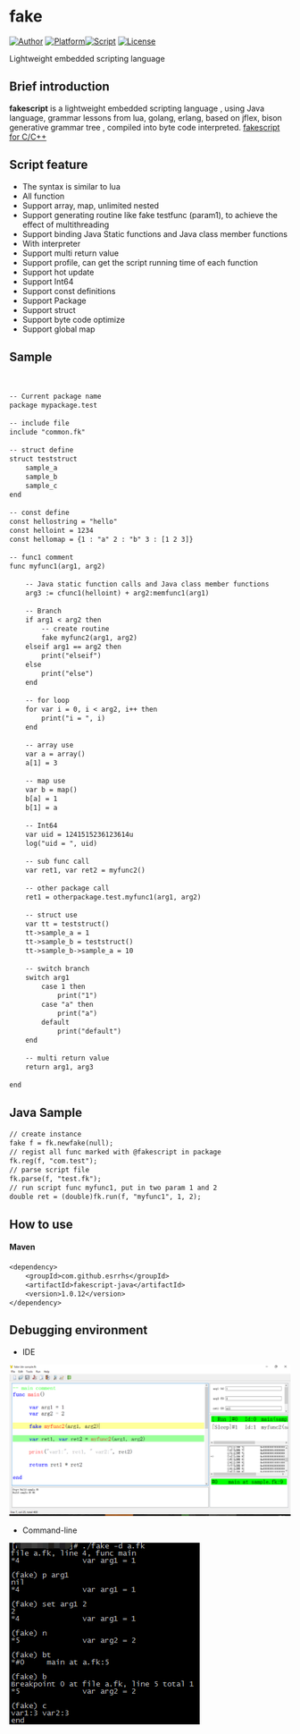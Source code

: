 # fake

[![Author](https://img.shields.io/badge/author-errhrs-blue.svg?style=flat)](https://github.com/esrrhs/fakescript) [![Platform](https://img.shields.io/badge/platform-Linux,%20Windows-green.svg?style=flat)](https://github.com/esrrhs/fake)[![Script](https://img.shields.io/badge/embed-script-pink.svg?style=flat)](https://github.com/esrrhs/fake) [![License](https://img.shields.io/github/license/mashape/apistatus.svg?maxAge=2592000?style=flat)](LICENSE)

Lightweight embedded scripting language

## Brief introduction
**fakescript** is a lightweight embedded scripting language , using Java language, grammar lessons from lua, golang, erlang, based on jflex, bison generative grammar tree , compiled into byte code interpreted.
<a href="https://github.com/esrrhs/fakescript">fakescript for C/C++</a>

## Script feature
* The syntax is similar to lua
* All function
* Support array, map, unlimited nested
* Support generating routine like fake testfunc (param1), to achieve the effect of multithreading
* Support binding Java Static functions and Java class member functions
* With interpreter
* Support multi return value
* Support profile, can get the script running time of each function
* Support hot update
* Support Int64
* Support const definitions
* Support Package
* Support struct
* Support byte code optimize
* Support global map



## Sample

```


-- Current package name
package mypackage.test

-- include file
include "common.fk"

-- struct define
struct teststruct
	sample_a
	sample_b
	sample_c
end

-- const define
const hellostring = "hello"
const helloint = 1234
const hellomap = {1 : "a" 2 : "b" 3 : [1 2 3]}

-- func1 comment
func myfunc1(arg1, arg2)

	-- Java static function calls and Java class member functions
	arg3 := cfunc1(helloint) + arg2:memfunc1(arg1)

	-- Branch
	if arg1 < arg2 then
		-- create routine
		fake myfunc2(arg1, arg2)
	elseif arg1 == arg2 then
		print("elseif")
	else
		print("else")
	end

	-- for loop
	for var i = 0, i < arg2, i++ then
		print("i = ", i)
	end

	-- array use
	var a = array()
	a[1] = 3

	-- map use
	var b = map()
	b[a] = 1
	b[1] = a

	-- Int64
	var uid = 1241515236123614u
	log("uid = ", uid)

	-- sub func call
	var ret1, var ret2 = myfunc2()

	-- other package call
	ret1 = otherpackage.test.myfunc1(arg1, arg2)

	-- struct use
	var tt = teststruct()
	tt->sample_a = 1
	tt->sample_b = teststruct()
	tt->sample_b->sample_a = 10

	-- switch branch
	switch arg1
		case 1 then
			print("1")
		case "a" then
			print("a")
		default
			print("default")
	end

	-- multi return value
	return arg1, arg3

end
```

## Java Sample

```
// create instance
fake f = fk.newfake(null);
// regist all func marked with @fakescript in package
fk.reg(f, "com.test");
// parse script file
fk.parse(f, "test.fk");
// run script func myfunc1, put in two param 1 and 2
double ret = (double)fk.run(f, "myfunc1", 1, 2);

```

## How to use
#### Maven
```
<dependency>
    <groupId>com.github.esrrhs</groupId>
    <artifactId>fakescript-java</artifactId>
    <version>1.0.12</version>
</dependency>

```

## Debugging environment
* IDE

![image](img/ide.png)

* Command-line

![image](img/debug.png)
